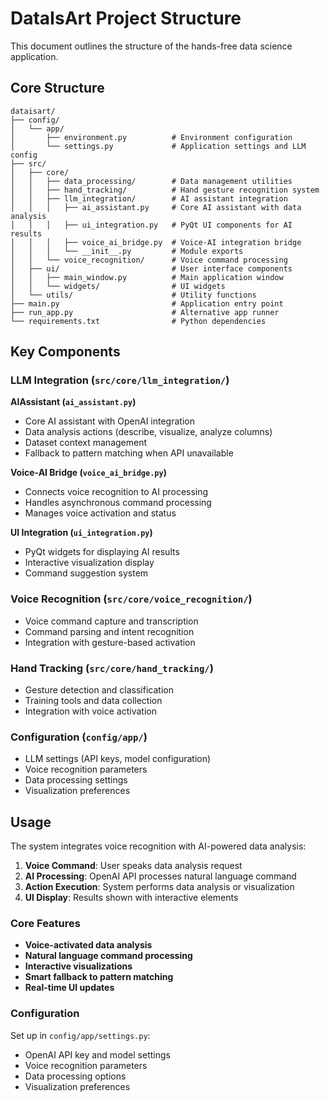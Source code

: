 # DataIsArt Project Structure

This document outlines the structure of the hands-free data science application.

## Core Structure

```
dataisart/
├── config/
│   └── app/
│       ├── environment.py          # Environment configuration
│       └── settings.py             # Application settings and LLM config
├── src/
│   ├── core/
│   │   ├── data_processing/        # Data management utilities
│   │   ├── hand_tracking/          # Hand gesture recognition system
│   │   ├── llm_integration/        # AI assistant integration
│   │   │   ├── ai_assistant.py     # Core AI assistant with data analysis
│   │   │   ├── ui_integration.py   # PyQt UI components for AI results
│   │   │   ├── voice_ai_bridge.py  # Voice-AI integration bridge
│   │   │   └── __init__.py         # Module exports
│   │   └── voice_recognition/      # Voice command processing
│   ├── ui/                         # User interface components
│   │   ├── main_window.py          # Main application window
│   │   └── widgets/                # UI widgets
│   └── utils/                      # Utility functions
├── main.py                         # Application entry point
├── run_app.py                      # Alternative app runner
└── requirements.txt                # Python dependencies
```

## Key Components

### LLM Integration (`src/core/llm_integration/`)

**AIAssistant (`ai_assistant.py`)**
- Core AI assistant with OpenAI integration
- Data analysis actions (describe, visualize, analyze columns)
- Dataset context management
- Fallback to pattern matching when API unavailable

**Voice-AI Bridge (`voice_ai_bridge.py`)**
- Connects voice recognition to AI processing
- Handles asynchronous command processing
- Manages voice activation and status

**UI Integration (`ui_integration.py`)**
- PyQt widgets for displaying AI results
- Interactive visualization display
- Command suggestion system

### Voice Recognition (`src/core/voice_recognition/`)
- Voice command capture and transcription
- Command parsing and intent recognition
- Integration with gesture-based activation

### Hand Tracking (`src/core/hand_tracking/`)
- Gesture detection and classification
- Training tools and data collection
- Integration with voice activation

### Configuration (`config/app/`)
- LLM settings (API keys, model configuration)
- Voice recognition parameters
- Data processing settings
- Visualization preferences

## Usage

The system integrates voice recognition with AI-powered data analysis:

1. **Voice Command**: User speaks data analysis request
2. **AI Processing**: OpenAI API processes natural language command
3. **Action Execution**: System performs data analysis or visualization
4. **UI Display**: Results shown with interactive elements

### Core Features

- **Voice-activated data analysis**
- **Natural language command processing**
- **Interactive visualizations**
- **Smart fallback to pattern matching**
- **Real-time UI updates**

### Configuration

Set up in `config/app/settings.py`:
- OpenAI API key and model settings
- Voice recognition parameters
- Data processing options
- Visualization preferences 
